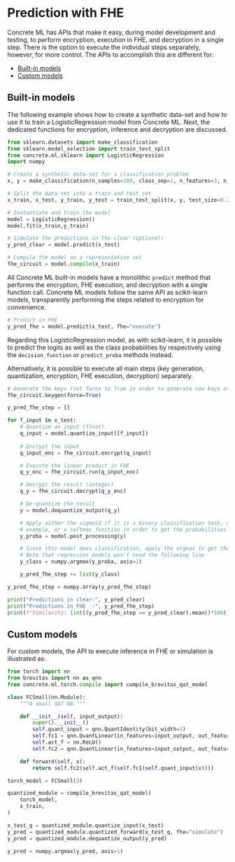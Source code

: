 # Prediction with FHE

Concrete ML has APIs that make it easy, during model development and testing, to perform encryption, execution in FHE, and decryption in a single step. There is the option to execute the individual steps separately, however, for more control. The APIs to accomplish this are different for:

- [Built-in models](#built-in-models)
- [Custom models](#custom-models)

## Built-in models

The following example shows how to create a synthetic data-set and how to use it
to train a LogisticRegression model from Concrete ML.
Next, the dedicated functions for encryption, inference and decryption are discussed.

```python
from sklearn.datasets import make_classification
from sklearn.model_selection import train_test_split
from concrete.ml.sklearn import LogisticRegression
import numpy

# Create a synthetic data-set for a classification problem
x, y = make_classification(n_samples=100, class_sep=2, n_features=3, n_informative=3, n_redundant=0, random_state=42)

# Split the data-set into a train and test set
x_train, x_test, y_train, y_test = train_test_split(x, y, test_size=0.2, random_state=42)

# Instantiate and train the model
model = LogisticRegression()
model.fit(x_train,y_train)

# Simulate the predictions in the clear (optional)
y_pred_clear = model.predict(x_test)

# Compile the model on a representative set
fhe_circuit = model.compile(x_train)
```

All Concrete ML built-in models have a monolithic `predict` method that performs the encryption, FHE execution, and decryption with a single function call. Concrete ML models follow the same API as scikit-learn models, transparently performing the steps related to encryption for convenience.

<!--pytest-codeblocks:cont-->

```python
# Predict in FHE
y_pred_fhe = model.predict(x_test, fhe="execute")
```

Regarding this LogisticRegression model, as with scikit-learn, it is possible to predict the logits as well as the class probabilities by respectively using the `decision_function` or `predict_proba` methods instead.

Alternatively, it is possible to execute all main steps (key generation, quantization, encryption, FHE execution, decryption) separately.

<!--pytest-codeblocks:cont-->

```python
# Generate the keys (set force to True in order to generate new keys at each execution)
fhe_circuit.keygen(force=True)

y_pred_fhe_step = []

for f_input in x_test:
    # Quantize an input (float)
    q_input = model.quantize_input([f_input])
    
    # Encrypt the input
    q_input_enc = fhe_circuit.encrypt(q_input)

    # Execute the linear product in FHE 
    q_y_enc = fhe_circuit.run(q_input_enc)

    # Decrypt the result (integer)
    q_y = fhe_circuit.decrypt(q_y_enc)

    # De-quantize the result
    y = model.dequantize_output(q_y)

    # Apply either the sigmoid if it is a binary classification task, which is the case in this 
    # example, or a softmax function in order to get the probabilities (in the clear)
    y_proba = model.post_processing(y)

    # Since this model does classification, apply the argmax to get the class predictions (in the clear)
    # Note that regression models won't need the following line
    y_class = numpy.argmax(y_proba, axis=1)

    y_pred_fhe_step += list(y_class)

y_pred_fhe_step = numpy.array(y_pred_fhe_step)

print("Predictions in clear:", y_pred_clear)
print("Predictions in FHE  :", y_pred_fhe_step)
print(f"Similarity: {int((y_pred_fhe_step == y_pred_clear).mean()*100)}%")
```

## Custom models

For custom models, the API to execute inference in FHE or simulation is illustrated as:

<!--pytest-codeblocks:cont-->

```python
from torch import nn
from brevitas import nn as qnn
from concrete.ml.torch.compile import compile_brevitas_qat_model

class FCSmall(nn.Module):
    """A small QAT NN."""

    def __init__(self, input_output):
        super().__init__()
        self.quant_input = qnn.QuantIdentity(bit_width=3)
        self.fc1 = qnn.QuantLinear(in_features=input_output, out_features=input_output, weight_bit_width=3, bias=True)
        self.act_f = nn.ReLU()
        self.fc2 = qnn.QuantLinear(in_features=input_output, out_features=input_output, weight_bit_width=3, bias=True)

    def forward(self, x):
        return self.fc2(self.act_f(self.fc1(self.quant_input(x))))

torch_model = FCSmall(3)

quantized_module = compile_brevitas_qat_model(
    torch_model,
    x_train,
)

x_test_q = quantized_module.quantize_input(x_test)
y_pred = quantized_module.quantized_forward(x_test_q, fhe="simulate")
y_pred = quantized_module.dequantize_output(y_pred)

y_pred = numpy.argmax(y_pred, axis=1)
```
